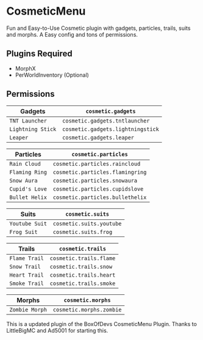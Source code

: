 # CosmeticMenu
Fun and Easy-to-Use Cosmetic plugin with gadgets, particles, trails, suits and morphs. A Easy config and tons of permissions.

## Plugins Required
 - MorphX
 - PerWorldInventory (Optional) 

## Permissions

| Gadgets | `cosmetic.gadgets` |
| --- | --- |
| `TNT Launcher` | `cosmetic.gadgets.tntlauncher` |
| `Lightning Stick` | `cosmetic.gadgets.lightningstick` |
| `Leaper` | `cosmetic.gadgets.leaper` |

| Particles | `cosmetic.particles` |
| --- | --- |
| `Rain Cloud` | `cosmetic.particles.raincloud` |
| `Flaming Ring` | `cosmetic.particles.flamingring` |
| `Snow Aura` | `cosmetic.particles.snowaura` |
| `Cupid's Love` | `cosmetic.particles.cupidslove` |
| `Bullet Helix` | `cosmetic.particles.bullethelix` |

| Suits | `cosmetic.suits` |
| --- | --- |
| `Youtube Suit` | `cosmetic.suits.youtube` |
| `Frog Suit` | `cosmetic.suits.frog` |

| Trails | `cosmetic.trails` |
| --- | --- |
| `Flame Trail` | `cosmetic.trails.flame` |
| `Snow Trail` | `cosmetic.trails.snow` |
| `Heart Trail` | `cosmetic.trails.heart` |
| `Smoke Trail` | `cosmetic.trails.smoke` |

| Morphs | `cosmetic.morphs` |
| --- | --- |
| `Zombie Morph` | `cosmetic.morphs.zombie` |

This is a updated plugin of the BoxOfDevs CosmeticMenu Plugin. Thanks to LittleBigMC and Ad5001 for starting this.
